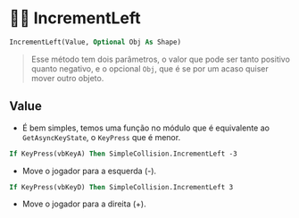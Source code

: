 # 🏃‍♂️ IncrementLeft
```vb
IncrementLeft(Value, Optional Obj As Shape)
```
> Esse método tem dois parâmetros, o valor que pode ser tanto positivo quanto negativo, e o opcional `Obj`, que é se por um acaso quiser mover outro objeto.

## Value
* É bem simples, temos uma função no módulo que é equivalente ao `GetAsyncKeyState`, o `KeyPress` que é menor.
```vb
If KeyPress(vbKeyA) Then SimpleCollision.IncrementLeft -3
```
  * Move o jogador para a esquerda (-).

```vb
If KeyPress(vbKeyD) Then SimpleCollision.IncrementLeft 3
```
  * Move o jogador para a direita (+).
